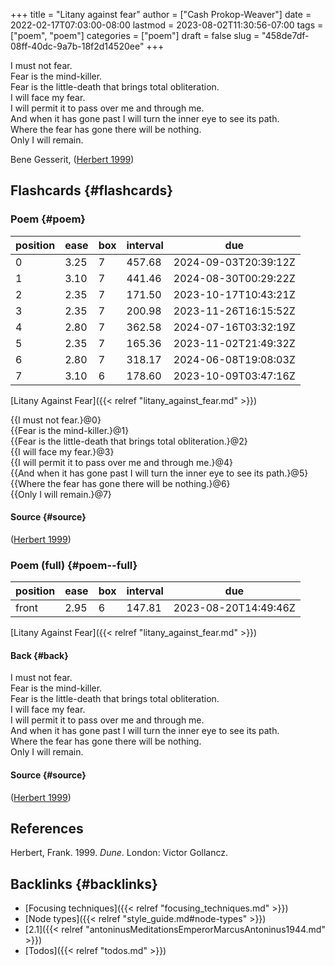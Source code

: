 +++
title = "Litany against fear"
author = ["Cash Prokop-Weaver"]
date = 2022-02-17T07:03:00-08:00
lastmod = 2023-08-02T11:30:56-07:00
tags = ["poem", "poem"]
categories = ["poem"]
draft = false
slug = "458de7df-08ff-40dc-9a7b-18f2d14520ee"
+++

<div class="verse">

I must not fear.<br />
Fear is the mind-killer.<br />
Fear is the little-death that brings total obliteration.<br />
I will face my fear.<br />
I will permit it to pass over me and through me.<br />
And when it has gone past I will turn the inner eye to see its path.<br />
Where the fear has gone there will be nothing.<br />
Only I will remain.<br />

</div>

Bene Gesserit, (<a href="#citeproc_bib_item_1">Herbert 1999</a>)


## Flashcards {#flashcards}


### Poem {#poem}

| position | ease | box | interval | due                  |
|----------|------|-----|----------|----------------------|
| 0        | 3.25 | 7   | 457.68   | 2024-09-03T20:39:12Z |
| 1        | 3.10 | 7   | 441.46   | 2024-08-30T00:29:22Z |
| 2        | 2.35 | 7   | 171.50   | 2023-10-17T10:43:21Z |
| 3        | 2.35 | 7   | 200.98   | 2023-11-26T16:15:52Z |
| 4        | 2.80 | 7   | 362.58   | 2024-07-16T03:32:19Z |
| 5        | 2.35 | 7   | 165.36   | 2023-11-02T21:49:32Z |
| 6        | 2.80 | 7   | 318.17   | 2024-06-08T19:08:03Z |
| 7        | 3.10 | 6   | 178.60   | 2023-10-09T03:47:16Z |

[Litany Against Fear]({{< relref "litany_against_fear.md" >}})

<div class="verse">

{{I must not fear.}@0}<br />
{{Fear is the mind-killer.}@1}<br />
{{Fear is the little-death that brings total obliteration.}@2}<br />
{{I will face my fear.}@3}<br />
{{I will permit it to pass over me and through me.}@4}<br />
{{And when it has gone past I will turn the inner eye to see its path.}@5}<br />
{{Where the fear has gone there will be nothing.}@6}<br />
{{Only I will remain.}@7}<br />

</div>


#### Source {#source}

(<a href="#citeproc_bib_item_1">Herbert 1999</a>)


### Poem (full) {#poem--full}

| position | ease | box | interval | due                  |
|----------|------|-----|----------|----------------------|
| front    | 2.95 | 6   | 147.81   | 2023-08-20T14:49:46Z |

[Litany Against Fear]({{< relref "litany_against_fear.md" >}})


#### Back {#back}

<div class="verse">

I must not fear.<br />
Fear is the mind-killer.<br />
Fear is the little-death that brings total obliteration.<br />
I will face my fear.<br />
I will permit it to pass over me and through me.<br />
And when it has gone past I will turn the inner eye to see its path.<br />
Where the fear has gone there will be nothing.<br />
Only I will remain.<br />

</div>


#### Source {#source}

(<a href="#citeproc_bib_item_1">Herbert 1999</a>)

## References

<style>.csl-entry{text-indent: -1.5em; margin-left: 1.5em;}</style><div class="csl-bib-body">
  <div class="csl-entry"><a id="citeproc_bib_item_1"></a>Herbert, Frank. 1999. <i>Dune</i>. London: Victor Gollancz.</div>
</div>


## Backlinks {#backlinks}

-   [Focusing techniques]({{< relref "focusing_techniques.md" >}})
-   [Node types]({{< relref "style_guide.md#node-types" >}})
-   [2.1]({{< relref "antoninusMeditationsEmperorMarcusAntoninus1944.md" >}})
-   [Todos]({{< relref "todos.md" >}})
